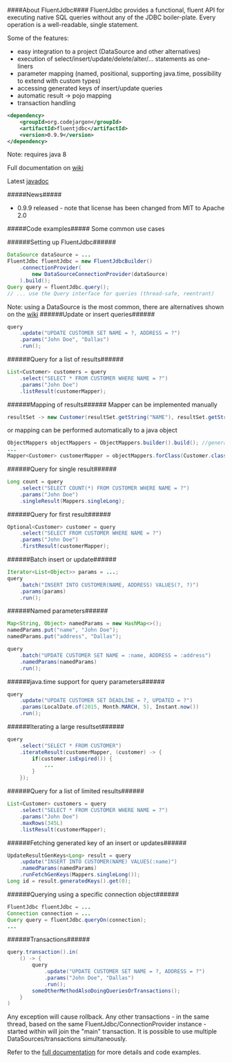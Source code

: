 ####About FluentJdbc####
FluentJdbc provides a functional, fluent API for executing native SQL queries without any of the JDBC boiler-plate. Every
operation is a well-readable, single statement.

Some of the features:
* easy integration to a project (DataSource and other alternatives)
* execution of select/insert/update/delete/alter/... statements as one-liners
* parameter mapping (named, positional, supporting java.time, possibility to extend with custom types)
* accessing generated keys of insert/update queries
* automatic result -> pojo mapping
* transaction handling

```xml
<dependency>
    <groupId>org.codejargon</groupId>
    <artifactId>fluentjdbc</artifactId>
    <version>0.9.9</version>
</dependency>
```
Note: requires java 8

Full documentation on [wiki](https://github.com/zsoltherpai/fluent-jdbc/wiki/Motivation)

Latest [javadoc](https://github.com/zsoltherpai/fluent-jdbc/wiki/Javadoc)

#####News#####
* 0.9.9 released - note that license has been changed from MIT to Apache 2.0

#####Code examples#####
Some common use cases

######Setting up FluentJdbc######
```java
DataSource dataSource = ...
FluentJdbc fluentJdbc = new FluentJdbcBuilder()
	.connectionProvider(
		new DataSourceConnectionProvider(dataSource)
	).build();
Query query = fluentJdbc.query();
// ... use the Query interface for queries (thread-safe, reentrant)
```
Note: using a DataSource is the most common, there are alternatives shown on the [wiki](https://github.com/zsoltherpai/fluent-jdbc/wiki/Motivation)
######Update or insert queries######
```java
query
	.update("UPDATE CUSTOMER SET NAME = ?, ADDRESS = ?")
	.params("John Doe", "Dallas")
	.run();
```
######Query for a list of results######
```java
List<Customer> customers = query
	.select("SELECT * FROM CUSTOMER WHERE NAME = ?")
	.params("John Doe")
	.listResult(customerMapper);
```
######Mapping of results######
Mapper<Customer> can be implemented manually
```java
resultSet -> new Customer(resultSet.getString("NAME"), resultSet.getString("ADDRESS"));
```
or mapping can be performed automatically to a java object
```java
ObjectMappers objectMappers = ObjectMappers.builder().build(); //generally one instance per app
...
Mapper<Customer> customerMapper = objectMappers.forClass(Customer.class);
```
######Query for single result######
```java
Long count = query
	.select("SELECT COUNT(*) FROM CUSTOMER WHERE NAME = ?")
	.params("John Doe")
	.singleResult(Mappers.singleLong);
```
######Query for first result######
```java
Optional<Customer> customer = query
	.select("SELECT FROM CUSTOMER WHERE NAME = ?")
	.params("John Doe")
	.firstResult(customerMapper);
```

######Batch insert or update######
```java
Iterator<List<Object>> params = ...;
query
	.batch("INSERT INTO CUSTOMER(NAME, ADDRESS) VALUES(?, ?)")
	.params(params)
	.run();
```
######Named parameters######
```java
Map<String, Object> namedParams = new HashMap<>();
namedParams.put("name", "John Doe");
namedParams.put("address", "Dallas");

query
	.batch("UPDATE CUSTOMER SET NAME = :name, ADDRESS = :address")
	.namedParams(namedParams)
	.run();
```

######java.time support for query parameters######
```java
query
	.update("UPDATE CUSTOMER SET DEADLINE = ?, UPDATED = ?")
	.params(LocalDate.of(2015, Month.MARCH, 5), Instant.now())
	.run();
```
######Iterating a large resultset######
```java
query
	.select("SELECT * FROM CUSTOMER")
	.iterateResult(customerMapper, (customer) -> {
		if(customer.isExpired()) {
			...
		}
	});
```
######Query for a list of limited results######
```java
List<Customer> customers = query
	.select("SELECT * FROM CUSTOMER WHERE NAME = ?")
	.params("John Doe")
	.maxRows(345L)
	.listResult(customerMapper);
```
######Fetching generated key of an insert or updates######
```java
UpdateResultGenKeys<Long> result = query
	.update("INSERT INTO CUSTOMER(NAME) VALUES(:name)")
	.namedParams(namedParams)
    .runFetchGenKeys(Mappers.singleLong());
Long id = result.generatedKeys().get(0);
```
######Querying using a specific connection object######
```java
FluentJdbc fluentJdbc = ...
Connection connection = ...
Query query = fluentJdbc.queryOn(connection);
...
```
######Transactions######
```java
query.transaction().in(
	() -> {
		query
        	.update("UPDATE CUSTOMER SET NAME = ?, ADDRESS = ?")
        	.params("John Doe", "Dallas")
        	.run();
		someOtherMethodAlsoDoingQueriesOrTransactions();
	}
)
```
Any exception will cause rollback. Any other transactions - in the same thread, based on the same FluentJdbc/ConnectionProvider instance - started
within will join the "main" transaction. It is possible to use multiple DataSources/transactions simultaneously.

Refer to the [full documentation](https://github.com/zsoltherpai/fluent-jdbc/wiki/Motivation) for more details and code examples.